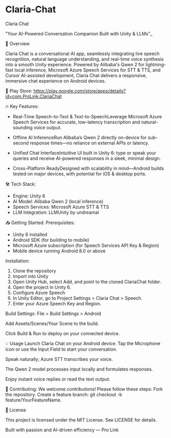# Claria-Chat
Claria Chat

"Your AI-Powered Conversation Companion Built with Unity & LLMs"_

🚀 Overview

Claria Chat is a conversational AI app, seamlessly integrating live speech recognition, natural language understanding, and real-time voice synthesis into a smooth Unity experience. Powered by Alibaba's Qwen 2 for lightning-fast local inference, Microsoft Azure Speech Services for STT & TTS, and Cursor AI-assisted development, Claria Chat delivers a responsive, immersive chat experience on Android devices.

📱 Play Store: https://play.google.com/store/apps/details?id=com.ProLink.ClariaChat

🔥 Key Features:

* Real-Time Speech-to-Text & Text-to-SpeechLeverage Microsoft Azure Speech Services for accurate, low-latency transcription and natural-sounding voice output.

* Offline AI InferenceRun Alibaba’s Qwen 2 directly on-device for sub-second response times—no reliance on external APIs or latency.

* Unified Chat InterfaceIntuitive UI built in Unity 6: type or speak your queries and receive AI-powered responses in a sleek, minimal design.

* Cross-Platform ReadyDesigned with scalability in mind—Android builds tested on major devices, with potential for iOS & desktop ports.

🛠 Tech Stack:
* Engine: Unity 6
* AI Model: Alibaba Qwen 2 (local inference)
* Speech Services: Microsoft Azure STT & TTS
* LLM Integration: LLMUnity by undreamai


📥 Getting Started:
Prerequisites:
* Unity 6 installed
* Android SDK (for building to mobile)
* Microsoft Azure subscription (for Speech Services API Key & Region)
* Mobile device running Android 8.0 or above
  

Installation: 
1. Clone the repository
2. Import into Unity
3. Open Unity Hub, select Add, and point to the cloned ClariaChat folder.
4. Open the project in Unity 6.
5. Configure Azure Speech
6. In Unity Editor, go to Project Settings > Claria Chat > Speech.
7. Enter your Azure Speech Key and Region.

Build Settings:
File > Build Settings > Android

Add Assets/Scenes/Your Scene to the build.

Click Build & Run to deploy on your connected device.

💡 Usage
Launch Claria Chat on your Android device.
Tap the Microphone icon or use the Input Field to start your conversation.

Speak naturally; Azure STT transcribes your voice.

The Qwen 2 model processes input locally and formulates responses.

Enjoy instant voice replies or read the text output.

🌱 Contributing:
We welcome contributions! Please follow these steps:
Fork the repository.
Create a feature branch: git checkout -b feature/YourFeatureName.

📜 License

This project is licensed under the MIT License. See LICENSE for details.

Built with passion and AI-driven efficiency — Pro Link

